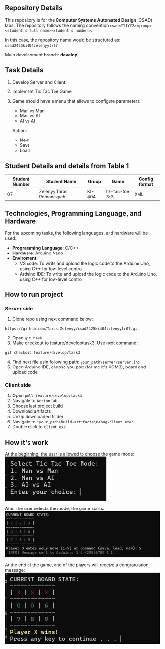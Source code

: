 ## Repository Details

This repository is for the **Computer Systems Automated Design** (CSAD) labs. The repository follows the naming convention `csad<YY1YY2><group><student's full name><student's number>`. 

In this case, the repository name would be structured as: `csad2425ki404zelenyytr07`

Main development branch: **develop**

## Task Details

1. Develop Server and Client.
2. Implement Tic Tac Toe Game
3. Game should have a menu that allows to configure parameters:
      - Man vs Man
      - Man vs AI
      - AI vs AI
   
   Action:
      - New
      - Save
      - Load



## Student Details and details from Table 1

| **Student Number** | **Student Name**            | **Group** | **Game**            | **Config format** |
|--------------------|-----------------------------|-----------|---------------------|-------------------|
| 07                 | Zelenyy Taras Romanovych    | KI-404    | tik-tac-toe 3x3     | XML               |


## Technologies, Programming Language, and Hardware

For the upcoming tasks, the following languages, and hardware will be used:

- **Programming Language**: C/C++
- **Hardware**: Arduino Nano
- **Enviroment**: 
   - VS code: To write and upload the logic code to the Arduino Uno, using C++ for low-level control.
   - Arduino IDE: To write and upload the logic code to the Arduino Uno, using C++ for low-level control.

## How to run project
### Server side
1) Clone repo using next command below:
```
https://github.com/Taras-Zelenyy/csad2425ki404zelenyytr07.git
```
2) Open `git bash`
3) Make checkout to feature/develop/task3. Use next command:
```
git checkout feature/develop/task3
```
4) Find next file usin following path: `your_path\server\server.ino`
5) Open Arduino IDE, choose you port (for me it's COM3), board and upload code

### Client side
1) Open `pull feature/develop/task3`
2) Navigate to `Action` tab
3) Choose last project build
4) Download artifacts
5) Unzip downloaded folder
6) Navigate to `"your_path\build-artifacts\Debug\client.exe"`
7) Double click to `client.exe`

## How it's work

At the beginning, the user is allowed to choose the game mode:
![alt text](media/image1.png)

After the user selects the mode, the game starts:
![alt text](media/image2.png)

At the end of the game, one of the players will receive a congratulation message:
![alt text](media/image3.png)